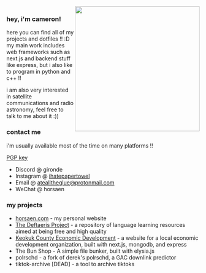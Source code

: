 <!-- wip -->
<img align="right" src="https://prettycoffee.github.io/fluidity/assets/pic_8-3135c4b7.png" width="325px">

<h3>hey, i'm cameron!</h3>

<p>here you can find all of my projects and dotfiles !! :D <br/>my main work includes web frameworks such as next.js and backend stuff like express, but i also like to program in python and c++ !!</p>

<p>i am also very interested in satellite communications and radio astronomy, feel free to talk to me about it :))</p>

<h3>contact me</h3>

i'm usually available most of the time on many platforms !!

[PGP key](key.asc)
- Discord @ gironde
- Instagram @ [ihatepapertowel](https://instagram.com/ihatepapertowel)
- Email @ [atealltheglue@protonmail.com](mailto:atealltheglue@protonmail.com)
- WeChat @ horsaen

<h3>my projects</h3>

- [horsaen.com](https://horsaen.com) - my personal website
- [The Deftaeris Project](https://deftaeris.horsaen.com) - a repository of language learning resources aimed at being free and high quality
- [Keokuk County Economic Development](https://kcediowa.org) - a website for a local economic development organization, built with next.js, mongodb, and express
- The Bun Shop - A simple file bunker, built with elysia.js
- polrschd - a fork of derek's polrschd, a GAC downlink predictor
- tiktok-archive [DEAD] - a tool to archive tiktoks